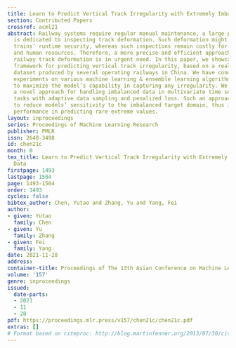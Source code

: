 ```yaml
---
title: Learn to Predict Vertical Track Irregularity with Extremely Imbalanced Data
section: Contributed Papers
crossref: acml21
abstract: Railway systems require regular manual maintenance, a large part of which
  is dedicated to inspecting track deformation. Such deformation might severely impact
  trains’ runtime security, whereas such inspections remain costly for both finance
  and human resources. Therefore, a more precise and efficient approach to detect
  railway track deformation is in urgent need. In this paper, we showcase an application
  framework for predicting vertical track irregularity, based on a real-world, large-scale
  dataset produced by several operating railways in China. We have conducted extensive
  experiments on various machine learning & ensemble learning algorithms in an effort
  to maximize the model’s capability in capturing any irregularity. We also proposed
  a novel approach for handling imbalanced data in multivariate time series prediction
  tasks with adaptive data sampling and penalized loss. Such an approach has proven
  to reduce models’ sensitivity to the imbalanced target domain, thus improving its
  performance in predicting rare extreme values.
layout: inproceedings
series: Proceedings of Machine Learning Research
publisher: PMLR
issn: 2640-3498
id: chen21c
month: 0
tex_title: Learn to Predict Vertical Track Irregularity with Extremely Imbalanced
  Data
firstpage: 1493
lastpage: 1504
page: 1493-1504
order: 1493
cycles: false
bibtex_author: Chen, Yutao and Zhang, Yu and Yang, Fei
author:
- given: Yutao
  family: Chen
- given: Yu
  family: Zhang
- given: Fei
  family: Yang
date: 2021-11-28
address:
container-title: Proceedings of The 13th Asian Conference on Machine Learning
volume: '157'
genre: inproceedings
issued:
  date-parts:
  - 2021
  - 11
  - 28
pdf: https://proceedings.mlr.press/v157/chen21c/chen21c.pdf
extras: []
# Format based on citeproc: http://blog.martinfenner.org/2013/07/30/citeproc-yaml-for-bibliographies/
---
```

